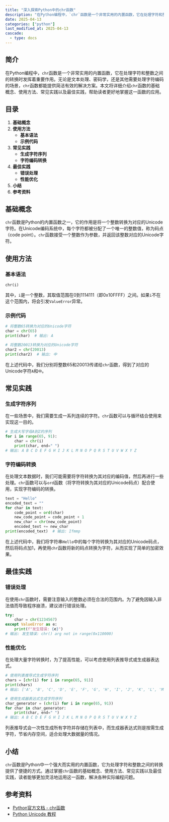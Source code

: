 ```yaml
---
title: "深入探索Python中的chr函数"
description: "在Python编程中，`chr`函数是一个非常实用的内置函数，它在处理字符和整数之间的转换时发挥着重要作用。无论是文本处理、密码学，还是其他需要处理字符编码的场景，`chr`函数都能提供简洁有效的解决方案。本文将详细介绍`chr`函数的基础概念、使用方法、常见实践以及最佳实践，帮助读者更好地掌握这一函数的应用。"
date: 2025-04-13
categories: ["python"]
last_modified_at: 2025-04-13
cascade:
  - type: docs
---
```



## 简介
在Python编程中，`chr`函数是一个非常实用的内置函数，它在处理字符和整数之间的转换时发挥着重要作用。无论是文本处理、密码学，还是其他需要处理字符编码的场景，`chr`函数都能提供简洁有效的解决方案。本文将详细介绍`chr`函数的基础概念、使用方法、常见实践以及最佳实践，帮助读者更好地掌握这一函数的应用。

<!-- more -->
## 目录
1. **基础概念**
2. **使用方法**
    - **基本语法**
    - **示例代码**
3. **常见实践**
    - **生成字符序列**
    - **字符编码转换**
4. **最佳实践**
    - **错误处理**
    - **性能优化**
5. **小结**
6. **参考资料**

## 基础概念
`chr`函数是Python的内置函数之一，它的作用是将一个整数转换为对应的Unicode字符。在Unicode编码系统中，每个字符都被分配了一个唯一的整数值，称为码点（code point）。`chr`函数接受一个整数作为参数，并返回该整数对应的Unicode字符。

## 使用方法
### 基本语法
`chr(i)`

其中，`i`是一个整数，其取值范围在0到1114111（即0x10FFFF）之间。如果`i`不在这个范围内，将会引发`ValueError`异常。

### 示例代码
```python
# 将整数65转换为对应的Unicode字符
char = chr(65)
print(char)  # 输出: A

# 将整数20013转换为对应的Unicode字符
char2 = chr(20013)
print(char2)  # 输出: 中
```

在上述代码中，我们分别将整数65和20013传递给`chr`函数，得到了对应的Unicode字符`A`和`中`。

## 常见实践
### 生成字符序列
在一些场景中，我们需要生成一系列连续的字符。`chr`函数可以与循环结合使用来实现这一目的。

```python
# 生成大写字母A到Z的序列
for i in range(65, 91):
    char = chr(i)
    print(char, end=" ")
# 输出: A B C D E F G H I J K L M N O P Q R S T U V W X Y Z
```

### 字符编码转换
在处理文本数据时，我们可能需要将字符转换为其对应的编码值，然后再进行一些处理。`chr`函数可以与`ord`函数（将字符转换为其对应的Unicode码点）配合使用，实现字符编码的转换。

```python
text = "Hello"
encoded_text = ""
for char in text:
    code_point = ord(char)
    new_code_point = code_point + 1
    new_char = chr(new_code_point)
    encoded_text += new_char
print(encoded_text)  # 输出: Ifmmp
```

在上述代码中，我们将字符串`Hello`中的每个字符转换为其对应的Unicode码点，然后将码点加1，再使用`chr`函数将新的码点转换为字符，从而实现了简单的加密效果。

## 最佳实践
### 错误处理
在使用`chr`函数时，需要注意输入的整数必须在合法的范围内。为了避免因输入非法值而导致程序崩溃，建议进行错误处理。

```python
try:
    char = chr(1234567)
except ValueError as e:
    print(f"发生错误: {e}")
# 输出: 发生错误: chr() arg not in range(0x110000)
```

### 性能优化
在处理大量字符转换时，为了提高性能，可以考虑使用列表推导式或生成器表达式。

```python
# 使用列表推导式生成字符序列
chars = [chr(i) for i in range(65, 91)]
print(chars)
# 输出: ['A', 'B', 'C', 'D', 'E', 'F', 'G', 'H', 'I', 'J', 'K', 'L', 'M', 'N', 'O', 'P', 'Q', 'R', 'S', 'T', 'U', 'V', 'W', 'X', 'Y', 'Z']

# 使用生成器表达式生成字符序列
char_generator = (chr(i) for i in range(65, 91))
for char in char_generator:
    print(char, end=" ")
# 输出: A B C D E F G H I J K L M N O P Q R S T U V W X Y Z
```

列表推导式会一次性生成所有字符并存储在列表中，而生成器表达式则是按需生成字符，节省内存空间，适合处理大数据量的情况。

## 小结
`chr`函数是Python中一个强大而实用的内置函数，它为处理字符和整数之间的转换提供了便捷的方式。通过掌握`chr`函数的基础概念、使用方法、常见实践以及最佳实践，读者能够更加灵活地运用这一函数，解决各种实际编程问题。

## 参考资料
- [Python官方文档 - chr函数](https://docs.python.org/3/library/functions.html#chr)
- [Python Unicode 教程](https://www.runoob.com/python3/python3-unicode.html)